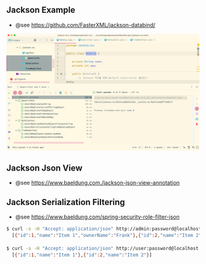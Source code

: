 ## Jackson Example

- @see https://github.com/FasterXML/jackson-databind/

![](idea-screenshot.png)

## Jackson Json View

- @see https://www.baeldung.com./jackson-json-view-annotation

## Jackson Serialization Filtering

- @see https://www.baeldung.com/spring-security-role-filter-json

```bash
$ curl -s -H "Accept: application/json" http://admin:password@localhost:8080/items
  [{"id":1,"name":"Item 1","ownerName":"Frank"},{"id":2,"name":"Item 2","ownerName":"Bob"}]

$ curl -s -H "Accept: application/json" http://user:password@localhost:8080/items
  [{"id":1,"name":"Item 1"},{"id":2,"name":"Item 2"}]
```
